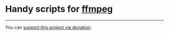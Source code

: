 # Handy scripts for [ffmpeg]


[ffmpeg]:https://ffmpeg.org/

---

You can [support this project via donation](https://petrknap.github.io/donate.html).
